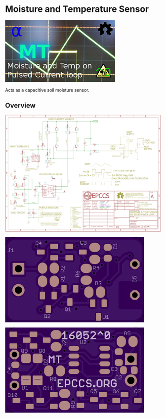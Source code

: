 # Moisture and Temperature Sensor

![Status](https://raw.githubusercontent.com/epccs/LoopSensor/master/MT/status_icon.png "MT Status")

Acts as a capacitive soil moisture sensor.

## Overview

![Schematic](https://raw.githubusercontent.com/epccs/LoopSensor/master/MT/16052,Schematic.png "MT Schematic")

![Bottom](https://raw.githubusercontent.com/epccs/LoopSensor/master/MT/16052,Bottom.png "MT Board Bottom")

![Top](https://raw.githubusercontent.com/epccs/LoopSensor/master/MT/16052,Top.png "MT Board Top")